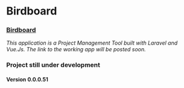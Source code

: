 # Birdboard

### [Birdboard](#)
*This application is a Project Management Tool built with Laravel and Vue.Js. The link to the working app will be posted soon.*

### Project still under development
#### Version 0.0.0.51
